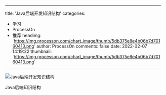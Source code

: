 
---
title: 'Java后端开发知识结构'
categories: 
 - 学习
 - ProcessOn
 - 推荐
headimg: 'https://img.processon.com/chart_image/thumb/5db375e8e4b06b7d70160413.png'
author: ProcessOn
comments: false
date: 2022-02-07 14:19:22
thumbnail: 'https://img.processon.com/chart_image/thumb/5db375e8e4b06b7d70160413.png'
---

<div>   
<img class="thumb" alt="Java后端开发知识结构" src="https://img.processon.com/chart_image/thumb/5db375e8e4b06b7d70160413.png" referrerpolicy="no-referrer">
<p>Java后端知识结构</p>  
</div>
            